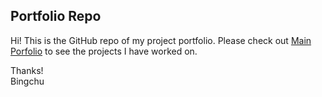 ## Portfolio Repo

Hi! This is the GitHub repo of my project portfolio. Please check out [Main Porfolio](https://bccghspace.github.io) to see the projects I have worked on.

Thanks!   
Bingchu
